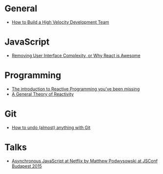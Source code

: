 General
===

- [How to Build a High Velocity Development Team](https://medium.com/javascript-scene/how-to-build-a-high-velocity-development-team-4b2360d34021)

JavaScript
===

- [Removing User Interface Complexity, or Why React is Awesome](http://jlongster.com/Removing-User-Interface-Complexity,-or-Why-React-is-Awesome)

Programming
===

- [The introduction to Reactive Programming you've been missing](https://gist.github.com/staltz/868e7e9bc2a7b8c1f754)
- [A General Theory of Reactivity](https://github.com/kriskowal/gtor)

Git
===

- [How to undo (almost) anything with Git](https://github.com/blog/2019-how-to-undo-almost-anything-with-git)

Talks
===

- [Asynchronous JavaScript at Netflix by Matthew Podwysowski at JSConf Budapest 2015](https://youtu.be/a8W5VVGO-jA)
